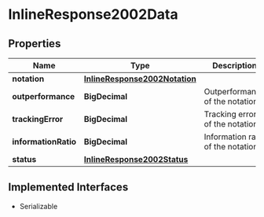 

# InlineResponse2002Data


## Properties

Name | Type | Description | Notes
------------ | ------------- | ------------- | -------------
**notation** | [**InlineResponse2002Notation**](InlineResponse2002Notation.md) |  |  [optional]
**outperformance** | **BigDecimal** | Outperformance of the notation. |  [optional]
**trackingError** | **BigDecimal** | Tracking error of the notation. |  [optional]
**informationRatio** | **BigDecimal** | Information ratio of the notation. |  [optional]
**status** | [**InlineResponse2002Status**](InlineResponse2002Status.md) |  |  [optional]


## Implemented Interfaces

* Serializable


